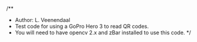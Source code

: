 /**
 * Author: L. Veenendaal
 * Test code for using a GoPro Hero 3 to read QR codes.
 * You will need to have opencv 2.x and zBar installed to use this code.
 */
